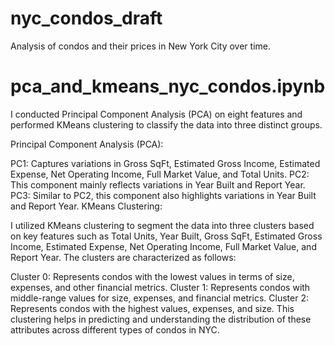 # nyc_condos_draft
Analysis of condos and their prices in New York City over time.
# pca_and_kmeans_nyc_condos.ipynb
I conducted Principal Component Analysis (PCA) on eight features and performed KMeans clustering to classify the data into three distinct groups.

Principal Component Analysis (PCA):

PC1: Captures variations in Gross SqFt, Estimated Gross Income, Estimated Expense, Net Operating Income, Full Market Value, and Total Units.
PC2: This component mainly reflects variations in Year Built and Report Year.
PC3: Similar to PC2, this component also highlights variations in Year Built and Report Year.
KMeans Clustering:

I utilized KMeans clustering to segment the data into three clusters based on key features such as Total Units, Year Built, Gross SqFt, Estimated Gross Income, Estimated Expense, Net Operating Income, Full Market Value, and Report Year. The clusters are characterized as follows:

Cluster 0: Represents condos with the lowest values in terms of size, expenses, and other financial metrics.
Cluster 1: Represents condos with middle-range values for size, expenses, and financial metrics.
Cluster 2: Represents condos with the highest values, expenses, and size.
This clustering helps in predicting and understanding the distribution of these attributes across different types of condos in NYC.

